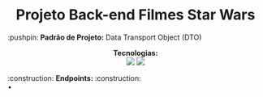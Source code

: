
<h1  align="center"> Projeto Back-end Filmes Star Wars </h1></p>
:pushpin:<strong>   Padrão de Projeto:</strong> Data Transport Object (DTO) <br/>
<p align="center"> <strong> Tecnologias: </strong><br/><img src="https://img.shields.io/badge/Spring_Boot-F2F4F9?style=for-the-badge&logo=spring-boot"> <img src="https://img.shields.io/badge/Java-ED8B00?style=for-the-badge&logo=java&logoColor=white"> </p>
:construction: <strong>Endpoints: </strong>:construction: <br/> 	
•  
